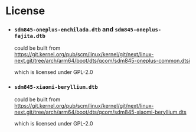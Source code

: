 # License

- ### `sdm845-oneplus-enchilada.dtb` and `sdm845-oneplus-fajita.dtb`
   
   could be built from https://git.kernel.org/pub/scm/linux/kernel/git/next/linux-next.git/tree/arch/arm64/boot/dts/qcom/sdm845-oneplus-common.dtsi
   
   which is licensed under GPL-2.0

- ### `sdm845-xiaomi-beryllium.dtb`

   could be built from https://git.kernel.org/pub/scm/linux/kernel/git/next/linux-next.git/tree/arch/arm64/boot/dts/qcom/sdm845-xiaomi-beryllium.dts
   
   which is licensed under GPL-2.0
